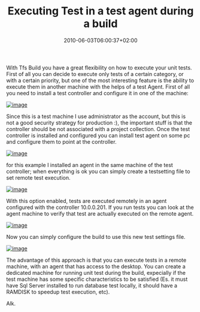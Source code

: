 ﻿---
title: "Executing Test in a test agent during a build"
description: ""
date: 2010-06-03T06:00:37+02:00
draft: false
tags: [Team Foundation Server,TFS Build]
categories: [Team Foundation Server]
---
With Tfs Build you have a great flexibility on how to execute your unit tests. First of all you can decide to execute only tests of a certain category, or with a certain priority, but one of the most interesting feature is the ability to execute them in another machine with the helps of a test Agent. First of all you need to install a test controller and configure it in one of the machine:

[![image](http://www.codewrecks.com/blog/wp-content/uploads/2010/06/image_thumb5.png "image")](http://www.codewrecks.com/blog/wp-content/uploads/2010/06/image5.png)

Since this is a test machine I use administrator as the account, but this is not a good security strategy for production :), the important stuff is that the controller should be not associated with a project collection. Once the test controller is installed and configured you can install test agent on some pc and configure them to point at the controller.

[![image](http://www.codewrecks.com/blog/wp-content/uploads/2010/06/image_thumb6.png "image")](http://www.codewrecks.com/blog/wp-content/uploads/2010/06/image6.png)

for this example I installed an agent in the same machine of the test controller; when everything is ok you can simply create a testsetting file to set remote test execution.

[![image](http://www.codewrecks.com/blog/wp-content/uploads/2010/06/image_thumb7.png "image")](http://www.codewrecks.com/blog/wp-content/uploads/2010/06/image7.png)

With this option enabled, tests are executed remotely in an agent  configured with the controller 10.0.0.201. If you run tests you can look at the agent machine to verify that test are actually executed on the remote agent.

[![image](http://www.codewrecks.com/blog/wp-content/uploads/2010/06/image_thumb3.png "image")](http://www.codewrecks.com/blog/wp-content/uploads/2010/06/image3.png)

Now you can simply configure the build to use this new test settings file.

[![image](http://www.codewrecks.com/blog/wp-content/uploads/2010/06/image_thumb4.png "image")](http://www.codewrecks.com/blog/wp-content/uploads/2010/06/image4.png)

The advantage of this approach is that you can execute tests in a remote machine, with an agent that has access to the desktop. You can create a dedicated machine for running unit test during the build, expecially if the test machine has some specific characteristics to be satisfied (Es. it must have Sql Server installed to run database test locally, it should have a RAMDISK to speedup test execution, etc).

Alk.
